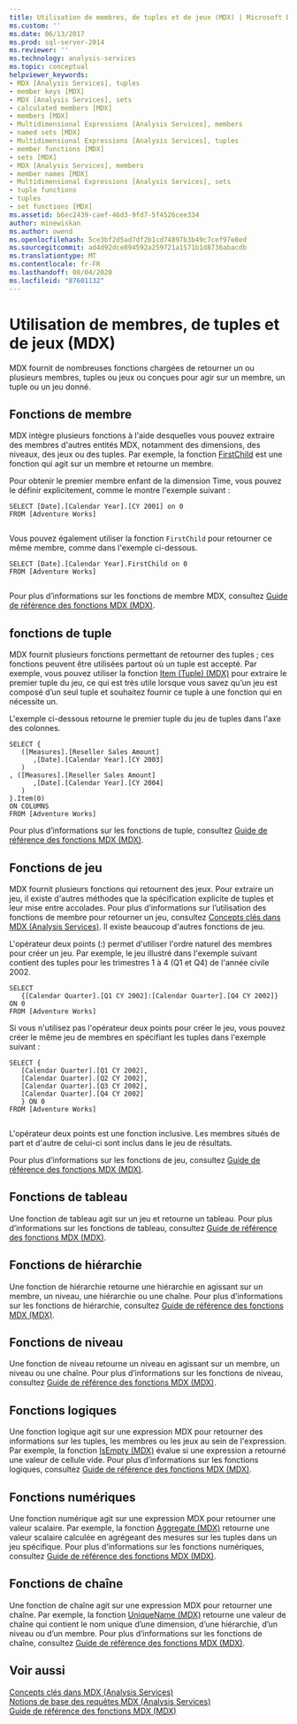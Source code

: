 ```yaml
---
title: Utilisation de membres, de tuples et de jeux (MDX) | Microsoft Docs
ms.custom: ''
ms.date: 06/13/2017
ms.prod: sql-server-2014
ms.reviewer: ''
ms.technology: analysis-services
ms.topic: conceptual
helpviewer_keywords:
- MDX [Analysis Services], tuples
- member keys [MDX]
- MDX [Analysis Services], sets
- calculated members [MDX]
- members [MDX]
- Multidimensional Expressions [Analysis Services], members
- named sets [MDX]
- Multidimensional Expressions [Analysis Services], tuples
- member functions [MDX]
- sets [MDX]
- MDX [Analysis Services], members
- member names [MDX]
- Multidimensional Expressions [Analysis Services], sets
- tuple functions
- tuples
- set functions [MDX]
ms.assetid: b6ec2439-caef-46d3-9fd7-5f4526cee334
author: minewiskan
ms.author: owend
ms.openlocfilehash: 5ce3bf2d5ad7df2b1cd74897b3b49c7cef97e8ed
ms.sourcegitcommit: ad4d92dce894592a259721a1571b1d8736abacdb
ms.translationtype: MT
ms.contentlocale: fr-FR
ms.lasthandoff: 08/04/2020
ms.locfileid: "87601132"
---
```

# <a name="working-with-members-tuples-and-sets-mdx"></a>Utilisation de membres, de tuples et de jeux (MDX)
  MDX fournit de nombreuses fonctions chargées de retourner un ou plusieurs membres, tuples ou jeux ou conçues pour agir sur un membre, un tuple ou un jeu donné.  
  
## <a name="member-functions"></a>Fonctions de membre  
 MDX intègre plusieurs fonctions à l'aide desquelles vous pouvez extraire des membres d'autres entités MDX, notamment des dimensions, des niveaux, des jeux ou des tuples. Par exemple, la fonction [FirstChild](/sql/mdx/firstchild-mdx) est une fonction qui agit sur un membre et retourne un membre.  
  
 Pour obtenir le premier membre enfant de la dimension Time, vous pouvez le définir explicitement, comme le montre l'exemple suivant :  
  
```  
SELECT [Date].[Calendar Year].[CY 2001] on 0  
FROM [Adventure Works]  
  
```  
  
 Vous pouvez également utiliser la fonction `FirstChild` pour retourner ce même membre, comme dans l'exemple ci-dessous.  
  
```  
SELECT [Date].[Calendar Year].FirstChild on 0  
FROM [Adventure Works]  
  
```  
  
 Pour plus d’informations sur les fonctions de membre MDX, consultez [Guide de référence des fonctions MDX &#40;MDX&#41;](/sql/mdx/mdx-function-reference-mdx).  
  
## <a name="tuple-functions"></a>fonctions de tuple  
 MDX fournit plusieurs fonctions permettant de retourner des tuples ; ces fonctions peuvent être utilisées partout où un tuple est accepté. Par exemple, vous pouvez utiliser la fonction [Item &#40;Tuple&#41; &#40;MDX&#41;](/sql/mdx/item-tuple-mdx) pour extraire le premier tuple du jeu, ce qui est très utile lorsque vous savez qu’un jeu est composé d’un seul tuple et souhaitez fournir ce tuple à une fonction qui en nécessite un.  
  
 L'exemple ci-dessous retourne le premier tuple du jeu de tuples dans l'axe des colonnes.  
  
```  
SELECT {  
   ([Measures].[Reseller Sales Amount]  
      ,[Date].[Calendar Year].[CY 2003]  
   )  
, ([Measures].[Reseller Sales Amount]  
      ,[Date].[Calendar Year].[CY 2004]  
   )  
}.Item(0)  
ON COLUMNS   
FROM [Adventure Works]  
```  
  
 Pour plus d’informations sur les fonctions de tuple, consultez [Guide de référence des fonctions MDX &#40;MDX&#41;](/sql/mdx/mdx-function-reference-mdx).  
  
## <a name="set-functions"></a>Fonctions de jeu  
 MDX fournit plusieurs fonctions qui retournent des jeux. Pour extraire un jeu, il existe d'autres méthodes que la spécification explicite de tuples et leur mise entre accolades. Pour plus d’informations sur l’utilisation des fonctions de membre pour retourner un jeu, consultez [Concepts clés dans MDX &#40;Analysis Services&#41;](../key-concepts-in-mdx-analysis-services.md). Il existe beaucoup d'autres fonctions de jeu.  
  
 L'opérateur deux points (:) permet d'utiliser l'ordre naturel des membres pour créer un jeu. Par exemple, le jeu illustré dans l'exemple suivant contient des tuples pour les trimestres 1 à 4 (Q1 et Q4) de l'année civile 2002.  
  
```  
SELECT   
   {[Calendar Quarter].[Q1 CY 2002]:[Calendar Quarter].[Q4 CY 2002]}   
ON 0  
FROM [Adventure Works]  
```  
  
 Si vous n'utilisez pas l'opérateur deux points pour créer le jeu, vous pouvez créer le même jeu de membres en spécifiant les tuples dans l'exemple suivant :  
  
```  
SELECT {  
   [Calendar Quarter].[Q1 CY 2002],   
   [Calendar Quarter].[Q2 CY 2002],   
   [Calendar Quarter].[Q3 CY 2002],   
   [Calendar Quarter].[Q4 CY 2002]  
   } ON 0  
FROM [Adventure Works]  
  
```  
  
 L'opérateur deux points est une fonction inclusive. Les membres situés de part et d'autre de celui-ci sont inclus dans le jeu de résultats.  
  
 Pour plus d’informations sur les fonctions de jeu, consultez [Guide de référence des fonctions MDX &#40;MDX&#41;](/sql/mdx/mdx-function-reference-mdx).  
  
## <a name="array-functions"></a>Fonctions de tableau  
 Une fonction de tableau agit sur un jeu et retourne un tableau. Pour plus d’informations sur les fonctions de tableau, consultez [Guide de référence des fonctions MDX &#40;MDX&#41;](/sql/mdx/mdx-function-reference-mdx).  
  
## <a name="hierarchy-functions"></a>Fonctions de hiérarchie  
 Une fonction de hiérarchie retourne une hiérarchie en agissant sur un membre, un niveau, une hiérarchie ou une chaîne. Pour plus d’informations sur les fonctions de hiérarchie, consultez [Guide de référence des fonctions MDX &#40;MDX&#41;](/sql/mdx/mdx-function-reference-mdx).  
  
## <a name="level-functions"></a>Fonctions de niveau  
 Une fonction de niveau retourne un niveau en agissant sur un membre, un niveau ou une chaîne. Pour plus d’informations sur les fonctions de niveau, consultez [Guide de référence des fonctions MDX &#40;MDX&#41;](/sql/mdx/mdx-function-reference-mdx).  
  
## <a name="logical-functions"></a>Fonctions logiques  
 Une fonction logique agit sur une expression MDX pour retourner des informations sur les tuples, les membres ou les jeux au sein de l'expression. Par exemple, la fonction [IsEmpty &#40;MDX&#41;](/sql/mdx/isempty-mdx) évalue si une expression a retourné une valeur de cellule vide. Pour plus d’informations sur les fonctions logiques, consultez [Guide de référence des fonctions MDX &#40;MDX&#41;](/sql/mdx/mdx-function-reference-mdx).  
  
## <a name="numeric-functions"></a>Fonctions numériques  
 Une fonction numérique agit sur une expression MDX pour retourner une valeur scalaire. Par exemple, la fonction [Aggregate &#40;MDX&#41;](/sql/mdx/aggregate-mdx) retourne une valeur scalaire calculée en agrégeant des mesures sur les tuples dans un jeu spécifique. Pour plus d’informations sur les fonctions numériques, consultez [Guide de référence des fonctions MDX &#40;MDX&#41;](/sql/mdx/mdx-function-reference-mdx).  
  
## <a name="string-functions"></a>Fonctions de chaîne  
 Une fonction de chaîne agit sur une expression MDX pour retourner une chaîne. Par exemple, la fonction [UniqueName &#40;MDX&#41;](/sql/mdx/uniquename-mdx) retourne une valeur de chaîne qui contient le nom unique d’une dimension, d’une hiérarchie, d’un niveau ou d’un membre. Pour plus d’informations sur les fonctions de chaîne, consultez [Guide de référence des fonctions MDX &#40;MDX&#41;](/sql/mdx/mdx-function-reference-mdx).  
  
## <a name="see-also"></a>Voir aussi  
 [Concepts clés dans MDX &#40;Analysis Services&#41;](../key-concepts-in-mdx-analysis-services.md)   
 [Notions de base des requêtes MDX &#40;Analysis Services&#41;](mdx-query-fundamentals-analysis-services.md)   
 [Guide de référence des fonctions MDX &#40;MDX&#41;](/sql/mdx/mdx-function-reference-mdx)  
  
  
